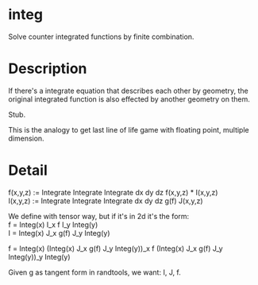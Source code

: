 # integ
Solve counter integrated functions by finite combination.

# Description
If there's a integrate equation that describes each other by geometry,
the original integrated function is also effected by another geometry on them.

Stub.

This is the analogy to get last line of life game with floating point, multiple dimension.

# Detail
f(x,y,z) := Integrate Integrate Integrate dx dy dz f(x,y,z) \* I(x,y,z)  
I(x,y,z) := Integrate Integrate Integrate dx dy dz g(f) J(x,y,z)

We define with tensor way, but if it's in 2d it's the form:  
f = Integ(x) I_x f I_y Integ(y)  
I = Integ(x) J_x g(f) J_y Integ(y)

f = Integ(x) (Integ(x) J_x g(f) J_y Integ(y))_x f (Integ(x) J_x g(f) J_y Integ(y))_y Integ(y)

Given g as tangent form in randtools, we want: I, J, f.

